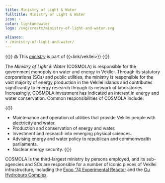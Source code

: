 ```yaml
---
title: Ministry of Light & Water
fulltitle: Ministry of Light & Water
icon: ⚡️
color: lightandwater
logo: /svg/crests/ministry-of-light-and-water.svg

aliases:
- /ministry-of-light-and-water/
---
```

{{<note>}}
߷ This *[ministry](/ministries/)* is part of {{<link/vekllei>}}
{{</note>}}

The *Ministry of Light & Water* (COSMOLA) is responsible for the government monopoly on water and energy in Vekllei. Through its statutory corporations (SCs) and public utilities, the ministry is responsible for the vast majority of energy production in the Vekllei Islands and contributes significantly to energy research through its network of  laboratories. Increasingly, COSMOLA investment has indicated an interest in energy and water conservation. Common responsibilities of COSMOLA include:

{{<note panel>}}
* Maintenance and operation of utilities that provide Vekllei people with electricity and water.
* Production and conservation of energy and water.
* Investment and research into emerging physical sciences.
* Advising energy and water policy to republican and commonwealth parliaments.
* Nuclear energy security.
{{</note>}}

COSMOLA is the third-largest ministry by persons employed, and its sub-agencies and SCs are responsible for a number of iconic pieces of Vekllei infrastructure, including the [Expo '74 Experimental Reactor](/posts/2019-09-15-reactor/) and the [Ou Hydroburo Complex](/posts/2020-04-21-hydro/).